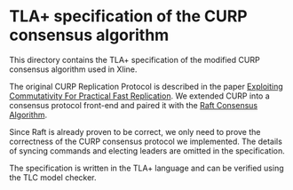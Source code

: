 # TLA+ specification of the CURP consensus algorithm

This directory contains the TLA+ specification of the modified CURP consensus algorithm used in Xline.

The original CURP Replication Protocol is described in the paper [Exploiting Commutativity For
Practical Fast Replication](https://www.usenix.org/system/files/nsdi19-park.pdf). We extended CURP into a consensus protocol front-end and paired it with the [Raft Consensus Algorithm](https://raft.github.io/).

Since Raft is already proven to be correct, we only need to prove the correctness of the CURP consensus protocol we implemented. The details of syncing commands and electing leaders are omitted in the specification.

The specification is written in the TLA+ language and can be verified using the TLC model checker.
